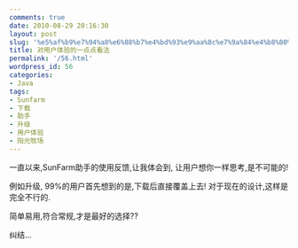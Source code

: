 ```yaml
---
comments: true
date: 2010-08-29 20:16:30
layout: post
slug: '%e5%af%b9%e7%94%a8%e6%88%b7%e4%bd%93%e9%aa%8c%e7%9a%84%e4%b8%80%e7%82%b9%e7%82%b9%e7%9c%8b%e6%b3%95'
title: 对用户体验的一点点看法
permalink: '/56.html'
wordpress_id: 56
categories:
- Java
tags:
- Sunfarm
- 下载
- 助手
- 升级
- 用户体验
- 阳光牧场
---
```


一直以来,SunFarm助手的使用反馈,让我体会到, 让用户想你一样思考,是不可能的!

例如升级, 99%的用户首先想到的是,下载后直接覆盖上去! 对于现在的设计,这样是完全不行的.

简单易用,符合常规,才是最好的选择??

纠结...
